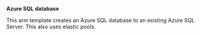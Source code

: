 **Azure SQL database**

 This arm template creates an Azure SQL database to an existing Azure SQL Server.  This also uses elastic pools.